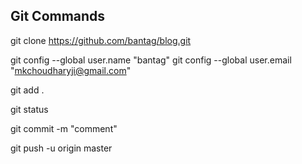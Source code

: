 
## Git Commands

git clone https://github.com/bantag/blog.git

git config --global user.name "bantag"
git config --global user.email "mkchoudharyji@gmail.com"

git add .

git status

git commit -m "comment"

git push -u origin master

